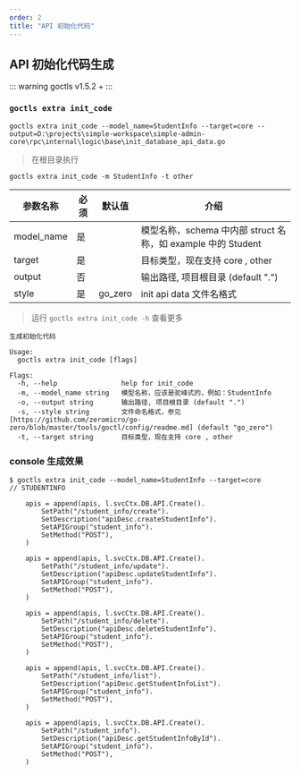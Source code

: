 ```yaml
---
order: 2
title: "API 初始化代码"
---
```


## API 初始化代码生成

::: warning
goctls v1.5.2 +
:::

### `goctls extra init_code`

```shell
goctls extra init_code --model_name=StudentInfo --target=core --output=D:\projects\simple-workspace\simple-admin-core\rpc\internal\logic\base\init_database_api_data.go
```

> 在根目录执行 

```shell
goctls extra init_code -m StudentInfo -t other
```

| 参数名称   | 必须 | 默认值  | 介绍                                                         |
| ---------- | ---- | ------- | ------------------------------------------------------------ |
| model_name | 是   |         | 模型名称，schema 中内部 struct 名称，如 example 中的 Student |
| target     | 是   |         | 目标类型，现在支持 core , other                              |
| output     | 否   |         | 输出路径, 项目根目录 (default ".")                           |
| style      | 是   | go_zero | init api data 文件名格式                                     |

> 运行 `goctls extra init_code -h` 查看更多

```shell
生成初始化代码

Usage:
  goctls extra init_code [flags]

Flags:
  -h, --help                help for init_code
  -m, --model_name string   模型名称，应该是驼峰式的，例如：StudentInfo
  -o, --output string       输出路径, 项目根目录 (default ".")
  -s, --style string        文件命名格式，参见 [https://github.com/zeromicro/go-zero/blob/master/tools/goctl/config/readme.md] (default "go_zero")
  -t, --target string       目标类型，现在支持 core , other
```

### console 生成效果

```text
$ goctls extra init_code --model_name=StudentInfo --target=core
// STUDENTINFO

    apis = append(apis, l.svcCtx.DB.API.Create().
        SetPath("/student_info/create").
        SetDescription("apiDesc.createStudentInfo").
        SetAPIGroup("student_info").
        SetMethod("POST"),
    )

    apis = append(apis, l.svcCtx.DB.API.Create().
        SetPath("/student_info/update").
        SetDescription("apiDesc.updateStudentInfo").
        SetAPIGroup("student_info").
        SetMethod("POST"),
    )

    apis = append(apis, l.svcCtx.DB.API.Create().
        SetPath("/student_info/delete").
        SetDescription("apiDesc.deleteStudentInfo").
        SetAPIGroup("student_info").
        SetMethod("POST"),
    )

    apis = append(apis, l.svcCtx.DB.API.Create().
        SetPath("/student_info/list").
        SetDescription("apiDesc.getStudentInfoList").
        SetAPIGroup("student_info").
        SetMethod("POST"),
    )

    apis = append(apis, l.svcCtx.DB.API.Create().
        SetPath("/student_info").
        SetDescription("apiDesc.getStudentInfoById").
        SetAPIGroup("student_info").
        SetMethod("POST"),
    )

```
